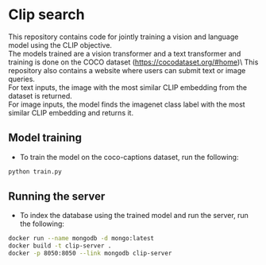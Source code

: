 # Clip search

This repository contains code for jointly training a vision and language model using the CLIP objective.\
The models trained are a vision transformer and a text transformer and training is done on the COCO dataset (https://cocodataset.org/#home)\ This repository also contains a website where users can submit text or image queries.\
For text inputs, the image with the most similar CLIP embedding from the dataset is returned.\
For image inputs, the model finds the imagenet class label with the most similar CLIP embedding and returns it.

## Model training

- To train the model on the coco-captions dataset, run the following:

```sh
python train.py
```

## Running the server

- To index the database using the trained model and run the server, run the following:

```sh
docker run --name mongodb -d mongo:latest
docker build -t clip-server .
docker -p 8050:8050 --link mongodb clip-server
```
